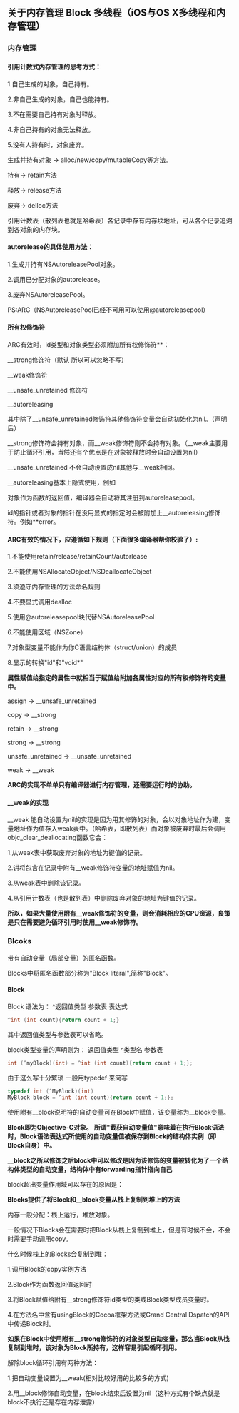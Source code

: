 ## 关于内存管理 Block 多线程（iOS与OS X多线程和内存管理）

### 内存管理

#### 引用计数式内存管理的思考方式：

1.自己生成的对象，自己持有。

2.非自己生成的对象，自己也能持有。

3.不在需要自己持有对象时释放。

4.非自己持有的对象无法释放。

5.没有人持有时，对象废弃。

生成并持有对象 -> alloc/new/copy/mutableCopy等方法。

持有-> retain方法

释放-> release方法

废弃-> delloc方法

引用计数表（散列表也就是哈希表）各记录中存有内存块地址，可从各个记录追溯到各对象的内存块。

#### autorelease的具体使用方法：

1.生成并持有NSAutoreleasePool对象。

2.调用已分配对象的autorelease。

3.废弃NSAutoreleasePool。

PS:ARC（NSAutoreleasePool已经不可用可以使用@autoreleasepool）

#### 所有权修饰符

ARC有效时，id类型和对象类型必须附加所有权修饰符**：

__strong修饰符（默认 所以可以忽略不写）

__weak修饰符 

__unsafe_unretained 修饰符

__autoreleasing

其中除了__unsafe_unretained修饰符其他修饰符变量会自动初始化为nil。（声明后）

__strong修饰符会持有对象，而\_\_weak修饰符则不会持有对象。（\_\_weak主要用于防止循环引用，当然还有个优点是在对象被释放时会自动设置为nil）

__unsafe_unretained 不会自动设置成nil其他与\_\_weak相同。

__autoreleasing基本上隐式使用，例如

对象作为函数的返回值，编译器会自动将其注册到autoreleasepool。

id的指针或者对象的指针在没用显式的指定时会被附加上__autoreleasing修饰符。例如**error。

#### ARC有效的情况下，应遵循如下规则（下面很多编译器帮你校验了）:

1.不能使用retain/release/retainCount/autorlease

2.不能使用NSAllocateObject/NSDeallocateObject

3.须遵守内存管理的方法命名规则

4.不要显式调用dealloc

5.使用@autoreleasepool块代替NSAutoreleasePool

6.不能使用区域（NSZone）

7.对象型变量不能作为你C语言结构体（struct/union）的成员

8.显示的转换"id"和"void*"

**属性赋值给指定的属性中就相当于赋值给附加各属性对应的所有权修饰符的变量中。**

assign -> __unsafe_unretained

copy -> __strong

retain -> __strong

strong -> __strong

unsafe_unretained -> __unsafe_unretained

weak -> __weak

**ARC的实现不单单只有编译器进行内存管理，还需要运行时的协助。**

#### __weak的实现

__weak 能自动设置为nil的实现是因为用其修饰的对象，会以对象地址作为建，变量地址作为值存入weak表中。（哈希表，即散列表）而对象被废弃时最后会调用objc_clear_deallocating函数它会：

1.从weak表中获取废弃对象的地址为键值的记录。

2.讲将包含在记录中附有__weak修饰符变量的地址赋值为nil。

3.从weak表中删除该记录。

4.从引用计数表（也是散列表）中删除废弃对象的地址为键值的记录。

**所以，如果大量使用附有__weak修饰符的变量，则会消耗相应的CPU资源，良策是只在需要避免循环引用时使用\_\_weak修饰符。**

### Blcoks

带有自动变量（局部变量）的匿名函数。

Blocks中将匿名函数部分称为"Block literal",简称"Block"。

#### Block

Block 语法为： ^返回值类型 参数表 表达式

```objective-c
^int (int count){return count + 1;}
```

其中返回值类型与参数表可以省略。

block类型变量的声明则为： 返回值类型  ^类型名 参数表 

```objective-c
int (^myBlock)(int) = ^int (int count){return count + 1;};
```

由于这么写十分繁琐 一般用typedef 来简写

```objective-c
typedef int (^MyBlock)(int)
MyBlock block = ^int (int count){return count + 1;};
```

使用附有__block说明符的自动变量可在Block中赋值，该变量称为\_\_block变量。

**Block即为Objective-C对象。** 
**所谓"截获自动变量值"意味着在执行Block语法时，Block语法表达式所使用的自动变量值被保存到Block的结构体实例（即Block自身）中。**

**__block之所以修饰之后block中可以修改是因为该修饰的变量被转化为了一个结构体类型的自动变量，结构体中有forwarding指针指向自己**

block超出变量作用域可以存在的原因是：

**Blocks提供了将Block和__block变量从栈上复制到堆上的方法**

内存一般分配：栈上运行，堆放对象。

一般情况下Blocks会在需要时把Block从栈上复制到堆上，但是有时候不会，不会时需要手动调用copy。

什么时候栈上的Blocks会复制到堆：

1.调用Block的copy实例方法

2.Block作为函数返回值返回时

3.将Block赋值给附有__strong修饰符id类型的类或Block类型成员变量时。

4.在方法名中含有usingBlock的Cocoa框架方法或Grand Central Dspatch的API中传递Block时。

**如果在Block中使用附有__strong修饰符的对象类型自动变量，那么当Block从栈复制到堆时，该对象为Block所持有，这样容易引起循环引用。**

解除block循环引用有两种方法：

1.把自动变量设置为__weak(相对比较好用的比较多的方式)

2.用__block修饰自动变量，在block结束后设置为nil（这种方式有个缺点就是block不执行还是存在内存泄露）

